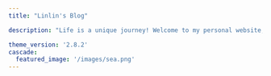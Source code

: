 ```yaml
---
title: "Linlin's Blog"

description: "Life is a unique journey! Welcome to my personal website;) All the codes and photos were made by Linlin."

theme_version: '2.8.2'
cascade:
  featured_image: '/images/sea.png'
---
```

